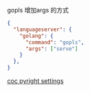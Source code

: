 
gopls 增加args 的方式
```json
{
  "languageserver": {
    "golang": {
      "command": "gopls",
      "args": ["serve"]
    }
  },
}
```

[coc pyright settings](https://github.com/fannheyward/coc-pyright#Configurations)


